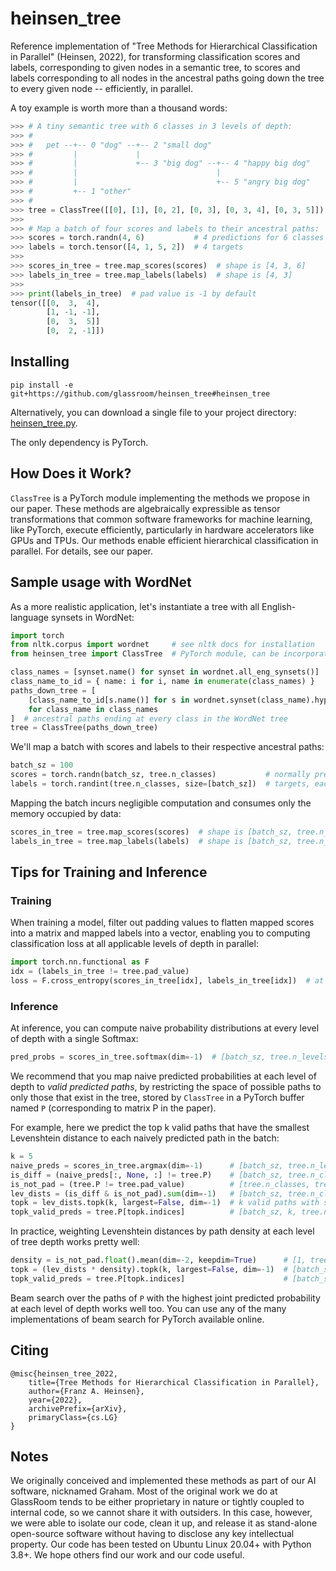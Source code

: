 # heinsen_tree

Reference implementation of "Tree Methods for Hierarchical Classification in Parallel" (Heinsen, 2022), for transforming classification scores and labels, corresponding to given nodes in a semantic tree, to scores and labels corresponding to all nodes in the ancestral paths going down the tree to every given node -- efficiently, in parallel.

A toy example is worth more than a thousand words:

```python
>>> # A tiny semantic tree with 6 classes in 3 levels of depth:
>>> #
>>> #   pet --+-- 0 "dog" --+-- 2 "small dog"
>>> #         |             |
>>> #         |             +-- 3 "big dog" --+-- 4 "happy big dog"
>>> #         |                               |
>>> #         |                               +-- 5 "angry big dog"
>>> #         +-- 1 "other"
>>> #
>>> tree = ClassTree([[0], [1], [0, 2], [0, 3], [0, 3, 4], [0, 3, 5]])
>>>
>>> # Map a batch of four scores and labels to their ancestral paths:
>>> scores = torch.randn(4, 6)           # 4 predictions for 6 classes
>>> labels = torch.tensor([4, 1, 5, 2])  # 4 targets
>>>
>>> scores_in_tree = tree.map_scores(scores)  # shape is [4, 3, 6]
>>> labels_in_tree = tree.map_labels(labels)  # shape is [4, 3]
>>>
>>> print(labels_in_tree)  # pad value is -1 by default
tensor([[0,  3,  4],
        [1, -1, -1],
        [0,  3,  5]]
        [0,  2, -1]])
```

## Installing

`pip install -e git+https://github.com/glassroom/heinsen_tree#heinsen_tree`

Alternatively, you can download a single file to your project directory: [heinsen_tree.py](heinsen_tree/heinsen_tree.py).

The only dependency is PyTorch.


## How Does it Work?

`ClassTree` is a PyTorch module implementing the methods we propose in our paper. These methods are algebraically expressible as tensor transformations that common software frameworks for machine learning, like PyTorch, execute efficiently, particularly in hardware accelerators like GPUs and TPUs. Our methods enable efficient hierarchical classification in parallel. For details, see our paper.

## Sample usage with WordNet

As a more realistic application, let's instantiate a tree with all English-language synsets in WordNet:

```python
import torch
from nltk.corpus import wordnet     # see nltk docs for installation
from heinsen_tree import ClassTree  # PyTorch module, can be incorporated in models

class_names = [synset.name() for synset in wordnet.all_eng_synsets()]
class_name_to_id = { name: i for i, name in enumerate(class_names) }
paths_down_tree = [
    [class_name_to_id[s.name()] for s in wordnet.synset(class_name).hypernym_paths()[-1]]
    for class_name in class_names
]  # ancestral paths ending at every class in the WordNet tree
tree = ClassTree(paths_down_tree)
```

We'll map a batch with scores and labels to their respective ancestral paths:

```python
batch_sz = 100
scores = torch.randn(batch_sz, tree.n_classes)           # normally predicted by a model
labels = torch.randint(tree.n_classes, size=[batch_sz])  # targets, each a class in the tree
```

Mapping the batch incurs negligible computation and consumes only the memory occupied by data:

```python
scores_in_tree = tree.map_scores(scores)  # shape is [batch_sz, tree.n_levels, tree.n_classes]
labels_in_tree = tree.map_labels(labels)  # shape is [batch_sz, tree.n_levels]
```

## Tips for Training and Inference

### Training

When training a model, filter out padding values to flatten mapped scores into a matrix and mapped labels into a vector, enabling you to computing classification loss at all applicable levels of depth in parallel:

```python
import torch.nn.functional as F
idx = (labels_in_tree != tree.pad_value)
loss = F.cross_entropy(scores_in_tree[idx], labels_in_tree[idx])  # at all levels of depth
```

### Inference

At inference, you can compute naive probability distributions at every level of depth with a single Softmax:

```python
pred_probs = scores_in_tree.softmax(dim=-1)  # [batch_sz, tree.n_levels, tree.n_classes]
```

We recommend that you map naive predicted probabilities at each level of depth to *valid predicted paths*, by restricting the space of possible paths to only those that exist in the tree, stored by `ClassTree` in a PyTorch buffer named `P` (corresponding to matrix P in the paper).

For example, here we predict the top k valid paths that have the smallest Levenshtein distance to each naively predicted path in the batch:

```python
k = 5
naive_preds = scores_in_tree.argmax(dim=-1)      # [batch_sz, tree.n_levels]
is_diff = (naive_preds[:, None, :] != tree.P)    # [batch_sz, tree.n_classes, tree.n_levels]
is_not_pad = (tree.P != tree.pad_value)          # [tree.n_classes, tree.n_levels] 
lev_dists = (is_diff & is_not_pad).sum(dim=-1)   # [batch_sz, tree.n_classes]
topk = lev_dists.topk(k, largest=False, dim=-1)  # k valid paths with smallest Lev dists
topk_valid_preds = tree.P[topk.indices]          # [batch_sz, k, tree.n_levels]
```

In practice, weighting Levenshtein distances by path density at each level of tree depth works pretty well:

```python
density = is_not_pad.float().mean(dim=-2, keepdim=True)      # [1, tree.n_levels]
topk = (lev_dists * density).topk(k, largest=False, dim=-1)  # [batch_sz, k]
topk_valid_preds = tree.P[topk.indices]                      # [batch_sz, k, tree.n_levels]
```

Beam search over the paths of `P` with the highest joint predicted probability at each level of depth works well too. You can use any of the many implementations of beam search for PyTorch available online.

## Citing

```
@misc{heinsen_tree_2022,
    title={Tree Methods for Hierarchical Classification in Parallel},
    author={Franz A. Heinsen},
    year={2022},
    archivePrefix={arXiv},
    primaryClass={cs.LG}
}
```

## Notes

We originally conceived and implemented these methods as part of our AI software, nicknamed Graham. Most of the original work we do at GlassRoom tends to be either proprietary in nature or tightly coupled to internal code, so we cannot share it with outsiders. In this case, however, we were able to isolate our code, clean it up, and release it as stand-alone open-source software without having to disclose any key intellectual property. Our code has been tested on Ubuntu Linux 20.04+ with Python 3.8+. We hope others find our work and our code useful.
